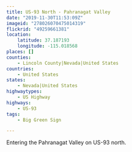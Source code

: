 ```yaml
---
title: US-93 North - Pahranagat Valley
date: "2019-11-30T11:53:09Z"
imageid: "278026070475014319"
flickrid: "49259661381"
location:
    latitude: 37.187193
    longitude: -115.018568
places: []
counties:
    - Lincoln County|Nevada|United States
countries:
    - United States
states:
    - Nevada|United States
highwaytypes:
    - US Highway
highways:
    - US-93
tags:
    - Big Green Sign

---
```

Entering the Pahranagat Valley on US-93 north.